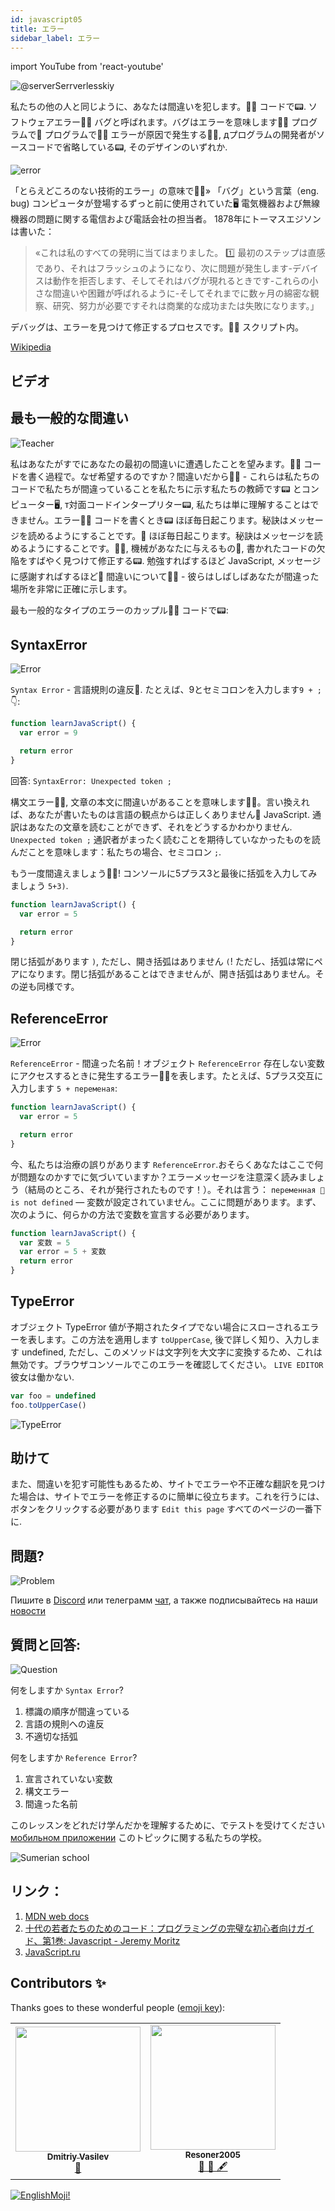 ```yaml
---
id: javascript05
title: エラー
sidebar_label: エラー
---
```


import YouTube from 'react-youtube'

![@serverSerrverlesskiy](/img/javascript/headers/05.jpg)

私たちの他の人と同じように、あなたは間違いを犯します。🙅‍♂️ コードで📟. ソフトウェアエラー🙅‍♂️ バグと呼ばれます。バグはエラーを意味します🙅‍♂️ プログラムで💾 プログラムで🙅‍♂️ エラーが原因で発生する🙅‍♂️, дプログラムの開発者がソースコードで省略している📟, そのデザインのいずれか.

![error](https://media.giphy.com/media/1VT3UNeWdijUSMpRL4/giphy.gif)

「とらえどころのない技術的エラー」の意味で🙅‍♂️» 「バグ」という言葉（eng. bug) コンピュータが登場するずっと前に使用されていた🖥️ 電気機器および無線機器の問題に関する電信および電話会社の担当者。 1878年にトーマスエジソンは書いた：

> «これは私のすべての発明に当てはまりました。 1️⃣ 最初のステップは直感であり、それはフラッシュのようになり、次に問題が発生します-デバイスは動作を拒否します、そしてそれはバグが現れるときです-これらの小さな間違いや困難が呼ばれるように-そしてそれまでに数ヶ月の綿密な観察、研究、努力が必要ですそれは商業的な成功または失敗になります。」

デバッグは、エラーを見つけて修正するプロセスです。🙅‍♂️ スクリプト内。

[Wikipedia](https://ru.wikipedia.org/wiki/Программная_ошибка🙅‍♂️)

## ビデオ

<YouTube videoId="xJtVop2fAxg" />

## 最も一般的な間違い

![Teacher](https://media.giphy.com/media/27c3zdaY6eeIAwp7Qi/giphy.gif)

私はあなたがすでにあなたの最初の間違いに遭遇したことを望みます。🙅‍♂️ コードを書く過程で。なぜ希望するのですか？間違いだから🙅‍♂️ - これらは私たちのコードで私たちが間違っていることを私たちに示す私たちの教師です📟 とコンピューター🖥️, т対面コードインタープリター📟, 私たちは単に理解することはできません。エラー🙅‍♂️ コードを書くとき📟 ほぼ毎日起こります。秘訣はメッセージを読めるようにすることです。💬 ほぼ毎日起こります。秘訣はメッセージを読めるようにすることです。🙅‍♂️, 機械があなたに与えるもの🚗, 書かれたコードの欠陥をすばやく見つけて修正する📟. 勉強すればするほど JavaScript, メッセージに感謝すればするほど💬 間違いについて🙅‍♂️ - 彼らはしばしばあなたが間違った場所を非常に正確に示します。

最も一般的なタイプのエラーのカップル🙅‍♂️ コードで📟:

## SyntaxError

![Error](https://media.giphy.com/media/TqiwHbFBaZ4ti/giphy.gif)

`Syntax Error` - 言語規則の違反👅. たとえば、9とセミコロンを入力します`9 + ;`👇:

```jsx live
function learnJavaScript() {
  var error = 9

  return error
}
```

回答: `SyntaxError: Unexpected token ;`

構文エラー🙅‍♂️, 文章の本文に間違いがあることを意味します🙅‍♂️。言い換えれば、あなたが書いたものは言語の観点からは正しくありません👅 JavaScript. 通訳はあなたの文章を読むことができず、それをどうするかわかりません. `Unexpected token ;` 通訳者がまったく読むことを期待していなかったものを読んだことを意味します：私たちの場合、セミコロン `;`.

もう一度間違えましょう🙅‍♂️!
コンソールに5プラス3と最後に括弧を入力してみましょう `5+3)`.

```jsx live
function learnJavaScript() {
  var error = 5

  return error
}
```

閉じ括弧があります `)`, ただし、開き括弧はありません `(`! ただし、括弧は常にペアになります。閉じ括弧があることはできませんが、開き括弧はありません。その逆も同様です。

## ReferenceError

![Error](https://media.giphy.com/media/8L0Pky6C83SzkzU55a/giphy.gif)

`ReferenceError` - 間違った名前！オブジェクト `ReferenceError` 存在しない変数にアクセスするときに発生するエラー🙅‍♂️を表します。たとえば、5プラス交互に入力します `5 + переменая`:

```jsx live
function learnJavaScript() {
  var error = 5

  return error
}
```

今、私たちは治療の誤りがあります `ReferenceError`.おそらくあなたはここで何が問題なのかすでに気づいていますか？エラーメッセージを注意深く読みましょう（結局のところ、それが発行されたものです！）。それは言う： `переменная 🔔 is not defined` — 変数が設定されていません。ここに問題があります。まず、次のように、何らかの方法で変数を宣言する必要があります。

```jsx live
function learnJavaScript() {
  var 変数 = 5
  var error = 5 + 変数
  return error
}
```

## TypeError

オブジェクト TypeError 値が予期されたタイプでない場合にスローされるエラーを表します。この方法を適用します `toUpperCase`, 後で詳しく知り、入力します undefined, ただし、このメソッドは文字列を大文字に変換するため、これは無効です。ブラウザコンソールでこのエラーを確認してください。 `LIVE EDITOR` 彼女は働かない.

```javascript
var foo = undefined
foo.toUpperCase()
```

![TypeError](/img/javascript/25.jpg)

## 助けて

また、間違いを犯す可能性もあるため、サイトでエラーや不正確な翻訳を見つけた場合は、サイトでエラーを修正するのに簡単に役立ちます。これを行うには、ボタンをクリックする必要があります `Edit this page` すべてのページの一番下に.

## 問題?

![Problem](https://media.giphy.com/media/xTiTnGeUsWOEwsGoG4/giphy.gif)

Пишите в [Discord](https://discord.gg/6GDAfXn) или телеграмм [чат](https://t.me/jscampapp), а также подписывайтесь на наши [новости](https://t.me/javascriptapp)

## 質問と回答:

![Question](https://media.giphy.com/media/l0HlRnAWXxn0MhKLK/giphy.gif)

何をしますか `Syntax Error`?

1. 標識の順序が間違っている
2. 言語の規則への違反
3. 不適切な括弧

何をしますか `Reference Error`?

1. 宣言されていない変数
2. 構文エラー
3. 間違った名前

このレッスンをどれだけ学んだかを理解するために、でテストを受けてください [мобильном приложении](http://onelink.to/njhc95) このトピックに関する私たちの学校。

![Sumerian school](/img/app.jpg)

## リンク：
1. [MDN web docs](https://developer.mozilla.org/ru/docs/Web/JavaScript/Data_structures)
2. [十代の若者たちのためのコード：プログラミングの完璧な初心者向けガイド、第1巻: Javascript - Jeremy Moritz ](https://www.amazon.com/Code-Teens-Beginners-Programming-Javascript-ebook/dp/B07FCTLVPC)
3. [JavaScript.ru](https://learn.javascript.ru/types)

## Contributors ✨

Thanks goes to these wonderful people ([emoji key](https://allcontributors.org/docs/en/emoji-key)):

<table>
  <tr>
    <td align="center"><a href="https://fullstackserverless.github.io/"><img src="https://avatars0.githubusercontent.com/u/6774813?v=4?s=200" width="200px;" alt=""/><br /><sub><b>Dmitriy Vasilev</b></sub></a><br /> <a href="https://github.com/gHashTag/react-native-village/commits?author=gHashTag" title="Documentation">📖</a></td>
    <td align="center"><a href="https://github.com/Resoner2005"><img src="https://avatars1.githubusercontent.com/u/75675814?v=4?s=200" width="200px;" alt=""/><br /><sub><b>Resoner2005</b></sub></a><br /><a href="https://github.com/gHashTag/react-native-village/issues?q=author%3AResoner2005" title="Bug reports">🐛 🎨 🖋</a></td>
  </tr>
  
</table>

[![EnglishMoji!](/img/logo/englishmoji.png)](https://apps.apple.com/kz/app/englishmoji/id6450254885)
